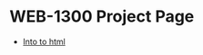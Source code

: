 # WEB-1300 Project Page

<ul>
    <li><a href="intro to html/index.html" target="_blank">Into to html</a></li>
 </ul>